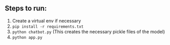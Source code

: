 ## Steps to run:  

1. Create a virtual env if necessary  
2. `pip install -r requirements.txt`  
3. `python chatbot.py` (This creates the necessary pickle files of the model)  
4. `python app.py`  
